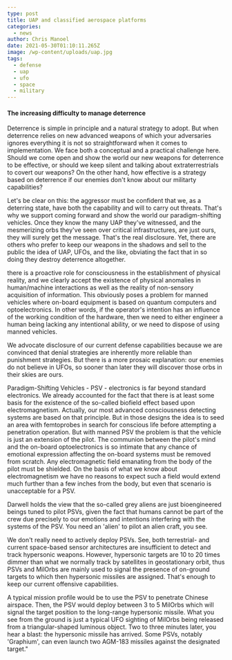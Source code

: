 ```yaml
---
type: post
title: UAP and classified aerospace platforms
categories:
  - news
author: Chris Manoel
date: 2021-05-30T01:10:11.265Z
image: /wp-content/uploads/uap.jpg
tags:
  - defense
  - uap
  - ufo
  - space
  - military
---
```


#### The increasing difficulty to manage deterrence

Deterrence is simple in principle and a natural strategy to adopt. But when deterrence relies on new advanced weapons of which your adversaries ignores everything it is not so straightforward when it comes to implementation. We face both a conceptual and a practical challenge here. Should we come open and show the world our new weapons for deterrence to be effective, or should we keep silent and talking about extraterrestrials to covert our weapons? On the other hand, how effective is a strategy based on deterrence if our enemies don't know about our militarty capabilities?

Let's be clear on this: the aggressor must be confident that we, as a deterring state, have both the capability and will to carry out threats. That's why we support coming forward and show the world our paradigm-shifting vehicles. Once they know the many UAP they've witnessed, and the mesmerizing orbs they've seen over critical infrastructures, are just ours, they will surely get the message. That's the real disclosure. Yet, there are others who prefer to keep our weapons in the shadows and sell to the public the idea of UAP, UFOs, and the like, obviating the fact that in so doing they destroy deterrence altogether.

there is a proactive role for consciousness in the establishment of physical reality, and we clearly accept the existence of physical anomalies in human/machine interactions as well as the reality of non-sensory acquisition of information. This obviously poses a problem for manned vehicles where on-board equipment is based on quantum computers and optoelectronics. In other words, if the operator's intention has an influence of the working condition of the hardware, then we need to either engineer a human being lacking any intentional ability, or we need to dispose of using manned vehicles.

We advocate disclosure of our current defense capabilities because we are convinced that denial strategies are inherently more reliable than punishment strategies. But there is a more prosaic explanation: our enemies do not believe in UFOs, so sooner than later they will discover those orbs in their skies are ours.

Paradigm-Shifting Vehicles - PSV - electronics is far beyond standard electronics. We already accounted for the fact that there is at least some basis for the existence of the so-called biofield effect based upon electromagnetism. Actually, our most advanced consciousness detecting systems are based on that principle. But in those designs the idea is to seed an area with femtoprobes in search for conscious life before attempting a penetration operation. But with manned PSV the problem is that the vehicle is just an extension of the pilot. The communion between the pilot's mind and the on-board optoelectronics is so intimate that any chance of emotional expression affecting the on-board systems must be removed from scratch. Any electromagnetic field emanating from the body of the pilot must be shielded. On the basis of what we know about electromagnetism we have no reasons to expect such a field would extend much further than a few inches from the body, but even that scenario is unacceptable for a PSV.

Darwell holds the view that the so-called grey aliens are just bioengineered beings tuned to pilot PSVs, given the fact that humans cannot be part of the crew due precisely to our emotions and intentions interfering with the systems of the PSV. You need an 'alien' to pilot an alien craft, you see.

We don't really need to actively deploy PSVs. See, both terrestrial- and current space-based sensor architectures are insufficient to detect and track hypersonic weapons. However, hypersonic targets are 10 to 20 times dimmer than what we normally track by satellites in geostationary orbit, thus PSVs and MilOrbs are mainly used to signal the presence of on-ground targets to which then hypersonic missiles are assigned. That's enough to keep our current offensive capabilities.

A typical mission profile would be to use the PSV to penetrate Chinese airspace. Then, the PSV would deploy between 3 to 5 MilOrbs which will signal the target position to the long-range hypersonic missile. What you see from the ground is just a typical UFO sighting of MilOrbs being released from a triangular-shaped luminous object. Two to three minutes later, you hear a blast: the hypersonic missile has arrived. Some PSVs, notably 'Graphium', can even launch two AGM-183 missiles against the designated target."

